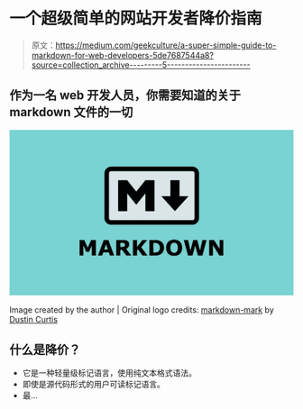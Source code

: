 # 一个超级简单的网站开发者降价指南

> 原文：<https://medium.com/geekculture/a-super-simple-guide-to-markdown-for-web-developers-5de7687544a8?source=collection_archive---------5----------------------->

## 作为一名 web 开发人员，你需要知道的关于 markdown 文件的一切

![](img/ec68ef30d6fe1d840bdaa33a564ce269.png)

Image created by the author | Original logo credits: [markdown-mark](https://github.com/dcurtis/markdown-mark/blob/master/png/208x128.png) by [Dustin Curtis](https://github.com/dcurtis)

## 什么是降价？

*   它是一种轻量级标记语言，使用纯文本格式语法。
*   即使是源代码形式的用户可读标记语言。
*   最…
